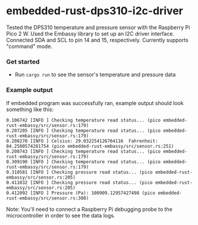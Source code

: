 # embedded-rust-dps310-i2c-driver
Tested the DPS310 temperature and pressure sensor with the Raspberry Pi Pico 2 W. Used the Embassy library to set up an I2C driver interface. Connected SDA and SCL to pin 14 and 15, respectively. Currently supports "command" mode.

### Get started
- Run `cargo run` to see the sensor's temperature and pressure data

### Example output
If embedded program was successfully ran, example output should look something like this:
```
0.106742 [INFO ] Checking temperature read status... (pico embedded-rust-embassy/src/sensor.rs:179)
0.207205 [INFO ] Checking temperature read status... (pico embedded-rust-embassy/src/sensor.rs:179)
0.208270 [INFO ] Celsius: 29.032254126764116  Fahrenheit: 84.2580574281754 (pico embedded-rust-embassy/src/sensor.rs:251)
0.208743 [INFO ] Checking temperature read status... (pico embedded-rust-embassy/src/sensor.rs:179)
0.309190 [INFO ] Checking temperature read status... (pico embedded-rust-embassy/src/sensor.rs:179)
0.310581 [INFO ] Checking pressure read status... (pico embedded-rust-embassy/src/sensor.rs:205)
0.411032 [INFO ] Checking pressure read status... (pico embedded-rust-embassy/src/sensor.rs:205)
0.412092 [INFO ] Pressure (Pa): 100909.12957427498 (pico embedded-rust-embassy/src/sensor.rs:308)
```

Note: You'll need to connect a Raspberry Pi debugging probe to the microcontroller in order to see the data logs.  
